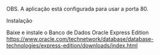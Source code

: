 OBS. A aplicação está configurada para usar a porta 80.

Instalação

Baixe e instale o Banco de Dados Oracle Express Edition
https://www.oracle.com/technetwork/database/database-technologies/express-edition/downloads/index.html